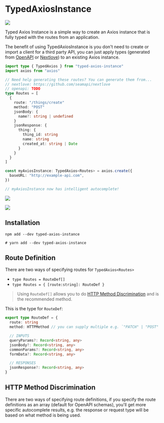 # TypedAxiosInstance

![](https://user-images.githubusercontent.com/1910070/212500697-38b99c4f-6022-4c82-8615-846c50b77b6a.png)

Typed Axios Instance is a simple way to create an Axios instance that is fully typed with the routes from an application.

The benefit of using TypedAxiosInstance is you don't need to create or import a client
for a third party API, you can just apply types (generated from [OpenAPI](#) or
[Nextlove](https://github.com/seamapi/nextlove)) to an existing Axios instance.

```ts
import type { TypedAxios } from "typed-axios-instance"
import axios from "axios"

// Need help generating these routes? You can generate them from...
// nextlove: https://github.com/seamapi/nextlove
// openapi: TODO
type Routes = [
  {
    route: "/things/create"
    method: "POST"
    jsonBody: {
      name?: string | undefined
    }
    jsonResponse: {
      thing: {
        thing_id: string
        name: string
        created_at: string | Date
      }
    }
  }
]

const myAxiosInstance: TypedAxios<Routes> = axios.create({
  baseURL: "http://example-api.com",
})

// myAxiosInstance now has intelligent autocomplete!
```

![](https://user-images.githubusercontent.com/1910070/212500619-5d2f4568-7e8a-4a9f-9a4b-0c7c4fa4227a.png)

![](https://user-images.githubusercontent.com/1910070/212500659-9c9ff64d-5ffa-4033-81bb-c84a780587ad.png)

## Installation

```
npm add --dev typed-axios-instance

# yarn add --dev typed-axios-instance
```

## Route Definition

There are two ways of specifying routes for `TypedAxios<Routes>`

- `type Routes = RouteDef[]`
- `type Routes = { [route:string]: RouteDef }`

> Using `RouteDef[]` allows you to do [HTTP Method Discrimination](#http-method-discrimination)
> and is the recommended method.

This is the type for `RouteDef`:

```ts
export type RouteDef = {
  route: string
  method: HTTPMethod // you can supply multiple e.g. `"PATCH" | "POST"`

  // INPUTS
  queryParams?: Record<string, any>
  jsonBody?: Record<string, any>
  commonParams?: Record<string, any>
  formData?: Record<string, any>

  // RESPONSES
  jsonResponse?: Record<string, any>
}
```

## HTTP Method Discrimination

There are two ways of specifying route definitions, if you specify the route
definitions as an array (default for OpenAPI schemas), you'll get more specific
autocomplete results, e.g. the response or request type will be based on what
method is being used.
